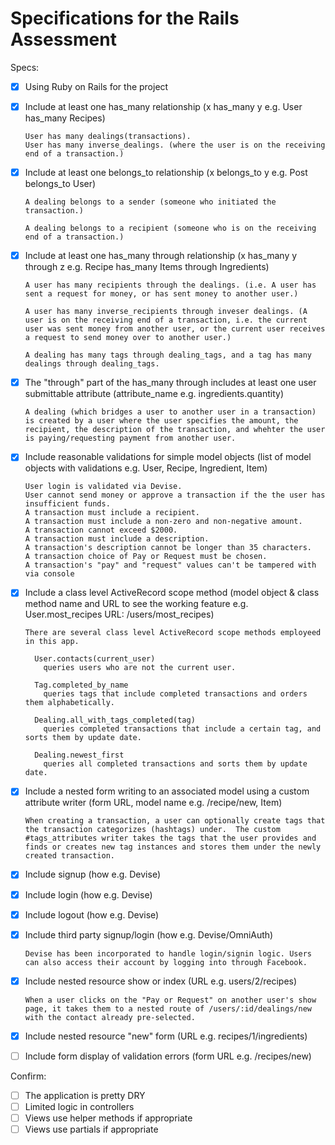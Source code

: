 # Specifications for the Rails Assessment

Specs:
- [x] Using Ruby on Rails for the project
- [x] Include at least one has_many relationship (x has_many y e.g. User has_many Recipes)

      User has many dealings(transactions).
      User has many inverse_dealings. (where the user is on the receiving end of a transaction.)

- [x] Include at least one belongs_to relationship (x belongs_to y e.g. Post belongs_to User)

      A dealing belongs to a sender (someone who initiated the transaction.)

      A dealing belongs to a recipient (someone who is on the receiving end of a transaction.)

- [x] Include at least one has_many through relationship (x has_many y through z e.g. Recipe has_many Items through Ingredients)

      A user has many recipients through the dealings. (i.e. A user has sent a request for money, or has sent money to another user.)

      A user has many inverse_recipients through inveser dealings. (A user is on the receiving end of a transaction, i.e. the current user was sent money from another user, or the current user receives a request to send money over to another user.)

      A dealing has many tags through dealing_tags, and a tag has many dealings through dealing_tags.

- [x] The "through" part of the has_many through includes at least one user submittable attribute (attribute_name e.g. ingredients.quantity)

      A dealing (which bridges a user to another user in a transaction) is created by a user where the user specifies the amount, the recipient, the description of the transaction, and whehter the user is paying/requesting payment from another user.

- [x] Include reasonable validations for simple model objects (list of model objects with validations e.g. User, Recipe, Ingredient, Item)

      User login is validated via Devise.
      User cannot send money or approve a transaction if the the user has insufficient funds.
      A transaction must include a recipient.
      A transaction must include a non-zero and non-negative amount.
      A transaction cannot exceed $2000.
      A transaction must include a description.
      A transaction's description cannot be longer than 35 characters.
      A transaction choice of Pay or Request must be chosen.
      A transaction's "pay" and "request" values can't be tampered with via console


- [x] Include a class level ActiveRecord scope method (model object & class method name and URL to see the working feature e.g. User.most_recipes URL: /users/most_recipes)

      There are several class level ActiveRecord scope methods employeed in this app.

        User.contacts(current_user)
          queries users who are not the current user.

        Tag.completed_by_name
          queries tags that include completed transactions and orders them alphabetically.

        Dealing.all_with_tags_completed(tag)
          queries completed transactions that include a certain tag, and sorts them by update date.

        Dealing.newest_first
          queries all completed transactions and sorts them by update date.


- [x] Include a nested form writing to an associated model using a custom attribute writer (form URL, model name e.g. /recipe/new, Item)

      When creating a transaction, a user can optionally create tags that the transaction categorizes (hashtags) under.  The custom #tags_attributes writer takes the tags that the user provides and finds or creates new tag instances and stores them under the newly created transaction.

- [x] Include signup (how e.g. Devise)
- [x] Include login (how e.g. Devise)
- [x] Include logout (how e.g. Devise)
- [x] Include third party signup/login (how e.g. Devise/OmniAuth)

      Devise has been incorporated to handle login/signin logic. Users can also access their account by logging into through Facebook.


- [x] Include nested resource show or index (URL e.g. users/2/recipes)

      When a user clicks on the "Pay or Request" on another user's show page, it takes them to a nested route of /users/:id/dealings/new with the contact already pre-selected.

- [x] Include nested resource "new" form (URL e.g. recipes/1/ingredients)
- [ ] Include form display of validation errors (form URL e.g. /recipes/new)

Confirm:
- [ ] The application is pretty DRY
- [ ] Limited logic in controllers
- [ ] Views use helper methods if appropriate
- [ ] Views use partials if appropriate
